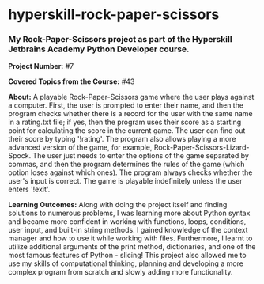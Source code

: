 # hyperskill-rock-paper-scissors
### My Rock-Paper-Scissors project as part of the Hyperskill Jetbrains Academy Python Developer course.

**Project Number:** #7

**Covered Topics from the Course:** #43

**About:** A playable Rock-Paper-Scissors game where the user plays against a computer. First, the user is prompted to enter their name, and then the program checks whether there is a record for the user with the same name in a rating.txt file; if yes, then the program uses their score as a starting point for calculating the score in the current game. The user can find out their score by typing '!rating'. The program also allows playing a more advanced version of the game, for example, Rock-Paper-Scissors-Lizard-Spock. The user just needs to enter the options of the game separated by commas, and then the program determines the rules of the game (which option loses against which ones). The program always checks whether the user's input is correct. The game is playable indefinitely unless the user enters '!exit'.

**Learning Outcomes:** Along with doing the project itself and finding solutions to numerous problems, I was learning more about Python syntax and became more confident in working with functions, loops, conditions, user input, and built-in string methods. I gained knowledge of the context manager and how to use it while working with files. Furthermore, I learnt to utilize additional arguments of the print method, dictionaries, and one of the most famous features of Python - slicing! This project also allowed me to use my skills of computational thinking, planning and developing a more complex program from scratch and slowly adding more functionality.
